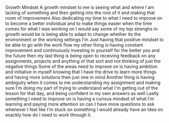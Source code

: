 Growth Mindset
A growth mindset to me is seeing what and where I am lacking of something and then getting into the root of it and making that room of improvement
Also dedicating my time to what I need to improve on to become a better individual and to make things easier when the time comes for what I was working on
I would say some of my top strenghs in growth would be is being able to adapt to change whether its the environment or the working settings I'm
Just having that positive mindset to be able to go with the work flow
my other thing is having constant improvement and continuously investing in yourself for the better you and the future
then my last thing is being open to receiving feedback on any assignments, projects and anything of that sort and not thinking of just the negative things
Some of the areas  need to improve on is having ambition and initiative in myself knowing that I have the drive to learn more things and having more solutions then just one in mind
Another thing is having ambiguity when it comes to me understanding my assignment and making sure I'm doing my part of trying to understand what I'm getting out of the lesson for that day, and being confident in my own answers as well
Lastly something I need to improve on is having a curious mindset of what I'm learning and paying more attention so can I have more questions to ask whenever I feel like I'm stuck on something I would already have an Idea on exackly how do I need to work through it.